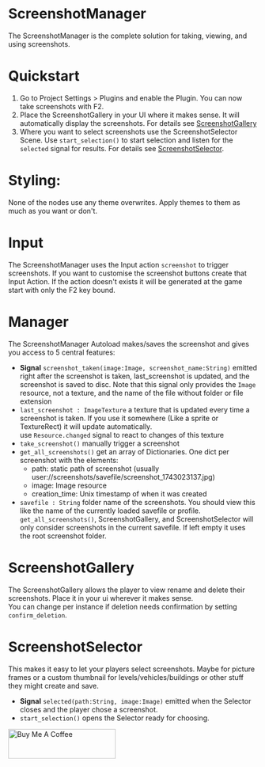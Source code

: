 # ScreenshotManager
The ScreenshotManager is the complete solution for taking, viewing, and using screenshots.

# Quickstart
1. Go to Project Settings > Plugins and enable the Plugin. You can now take screenshots with F2.
2. Place the ScreenshotGallery in your UI where it makes sense. It will automatically display the screenshots. For details see [ScreenshotGallery](#screenshotgallery)
3. Where you want to select screenshots use the ScreenshotSelector Scene. Use `start_selection()` to start selection and listen for the `selected` signal for results. For details see [ScreenshotSelector](#screenshotselector).

# Styling: 
None of the nodes use any theme overwrites. Apply themes to them as much as you want or don't.

# Input
 The ScreenshotManager uses the Input action `screenshot` to trigger screenshots.
 If you want to customise the screenshot buttons create that Input Action.
 If the action doesn't exists it will be generated at the game start with only the F2 key bound.

# Manager
The ScreenshotManager Autoload makes/saves the screenshot and gives you access to 5 central features:  
- **Signal** `screenshot_taken(image:Image, screenshot_name:String)` emitted right after the screenshot is taken, last_screenshot is updated, and the screenshot is saved to disc. Note that this signal only provides the `Image` resource, not a texture, and the name of the file without folder or file extension
- `last_screenshot : ImageTexture` a texture that is updated every time a screenshot is taken. If you use it somewhere (Like a sprite or TextureRect) it will update automatically.  
  use `Resource.changed` signal to react to changes of this texture
- `take_screenshot()` manually trigger a screenshot
- `get_all_screenshots()` get an array of Dictionaries. One dict per screenshot with the elements: 
  - path: static path of screenshot (usually user://screenshots/savefile/screenshot_1743023137.jpg)
  - image: Image resource
  - creation_time: Unix timestamp of when it was created
- `savefile : String` folder name of the screenshots. You should view this like the name of the currently loaded savefile or profile. `get_all_screenshots()`, ScreenshotGallery, and ScreenshotSelector will only consider screenshots in the current savefile. If left empty it uses the root screenshot folder.

# ScreenshotGallery
The ScreenshotGallery allows the player to view rename and delete their screenshots. Place it in your ui wherever it makes sense.  
You can change per instance if deletion needs confirmation by setting `confirm_deletion`.  


# ScreenshotSelector
This makes it easy to let your players select screenshots. Maybe for picture frames or a custom thumbnail for levels/vehicles/buildings or other stuff they might create and save.
- **Signal** `selected(path:String, image:Image)` emitted when the Selector closes and the player chose a screenshot.
- `start_selection()` opens the Selector ready for choosing.

<a href="https://www.buymeacoffee.com/ASecondGuy" target="_blank"><img src="https://cdn.buymeacoffee.com/buttons/v2/default-yellow.png" alt="Buy Me A Coffee" style="height: 60px !important;width: 217px !important;" ></a>